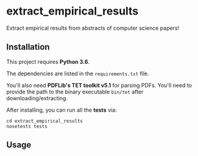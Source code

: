 # extract_empirical_results

Extract empirical results from abstracts of computer science papers!

## Installation

This project requires **Python 3.6**.

The dependencies are listed in the `requirements.txt` file.

You'll also need **PDFLib's TET toolkit v5.1** for parsing PDFs.  You'll need to provide the path to the binary executable `bin/tet` after downloading/extracting.

After installing, you can run all the **tests** via:

```
cd extract_empirical_results
nosetests tests
```

## Usage

